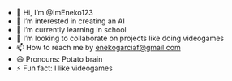 - 👋 Hi, I’m @ImEneko123
- 👀 I’m interested in creating an AI
- 🌱 I’m currently learning in school
- 💞️ I’m looking to collaborate on projects like doing videogames
- 📫 How to reach me by enekogarciaf@gmail.com
- 😄 Pronouns: Potato brain
- ⚡ Fun fact: I like videogames

<!---
ImEneko123/ImEneko123 is a ✨ special ✨ repository because its `README.md` (this file) appears on your GitHub profile.
You can click the Preview link to take a look at your changes.
--->

